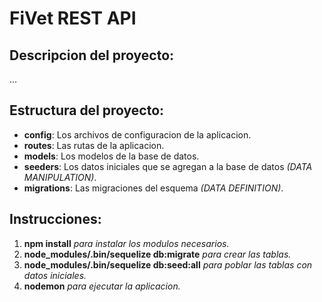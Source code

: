 # **FiVet REST API**
## Descripcion del proyecto:
...


## Estructura del proyecto:
* **config**: Los archivos de configuracion de la aplicacion.
* **routes**: Las rutas de la aplicacion.
* **models**: Los modelos de la base de datos.
* **seeders**: Los datos iniciales que se agregan a la base de datos *(DATA MANIPULATION)*.
* **migrations**: Las migraciones del esquema *(DATA DEFINITION)*.


## Instrucciones:
1) **npm install** *para instalar los modulos necesarios.*
2) **node_modules/.bin/sequelize db:migrate** *para crear las tablas.*
3) **node_modules/.bin/sequelize db:seed:all** *para poblar las tablas con datos iniciales.*
4) **nodemon** *para ejecutar la aplicacion.*
